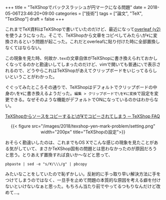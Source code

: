 +++
title = "TeXShopでバックスラッシュが円マークになる問題"
date = 2018-05-06T23:46:20+09:00
categories = ["技術"]
tags = ["論文", "TeX", "TexShop"]
draft = false
+++

これまでTeX資料はTeXShopで書いていたのだけど、最近になって[overleaf (v2)](https://v2.overleaf.com/)を使うようになった。そこで、TeXShopから文章をコピペしてみたら`\`が`¥`に変換されるという問題が起こった。これだとoverleafに貼り付けた時に全部置換しなくてはならない。

この現象を見た時、何故か`.tex`の文章自体がTeXShopに書き換えられておかしくなってるのかと勘違いしてしまったのだけど、vimで開いても普通に`\`で表示されるので、どうやらこれはTeXShopがあえてクリップボードをいじってるらしいということがわかった。

ぐぐってみたところその通りで、TeXShopはデフォルトでクリップボードの中身の`\`を`¥`に書き換えるようだった。`編集 > クリップボードで\を¥に変換`で設定を変更できる。なぜそのような機能がデフォルトでONになっているのかはわからない。

[TeXShopからソースをコピーすると\が¥でコピーされてしまう ─ TeXShop FAQ](https://texwiki.texjp.org/?TeXShop%20FAQ#xd11f52a)

<center>
{{< figure src="/images/2018/texshop-yen-mark-problem/setting.png" width="200px" title="TeXShopの設定">}}
</center>


おそらく勘違いしたのは、これまでもOS Xでこんな感じの現象を見たことがある気がしていて、まさかTeXShop固有の問題とは思わなかったのが原因だろうと思う。とりあえず置換すれば良いか〜などと思って、

```
pbpaste | sed -e "s/¥/\\\/g" | pbcopy
```

みたいなことをしていたので恥ずかしい。反射的に手っ取り早い解決方法に手をつけてしまうのではなく、一旦手を止めて問題の本質的な原因を考える癖を付けないといけないなぁと思った。もちろん当たり前でやってるつもりなんだけど改めて…。
